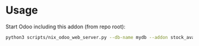 # Usage

Start Odoo including this addon (from repo root):

```bash
python3 scripts/nix_odoo_web_server.py --db-name mydb --addon stock_available_location_get_domain
```
